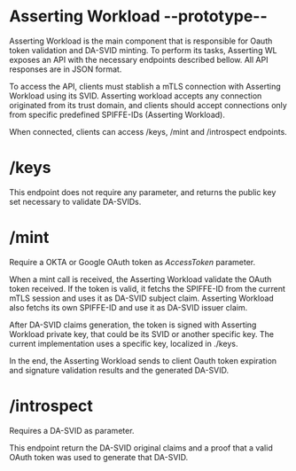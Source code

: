 # Asserting Workload --prototype--  
Asserting Workload is the main component that is responsible for Oauth token validation and DA-SVID minting. To perform its tasks, Asserting WL exposes an API with the necessary endpoints described bellow. All API responses are in JSON format.

To access the API, clients must stablish a mTLS connection with Asserting Workload using its SVID. Asserting workload accepts any connection originated from its trust domain, and clients should accept connections only from specific predefined SPIFFE-IDs (Asserting Workload).  

When connected, clients can access /keys, /mint and /introspect endpoints.

# /keys
This endpoint does not require any parameter, and returns the public key set necessary to validate DA-SVIDs.

# /mint
Require a OKTA or Google OAuth token as _AccessToken_ parameter. 

When a mint call is received, the Asserting Workload validate the OAuth token received. If the token is valid, it fetchs the SPIFFE-ID from the current mTLS session and uses it as DA-SVID subject claim. Asserting Workload also fetchs its own SPIFFE-ID and use it as DA-SVID issuer claim.  

After DA-SVID claims generation, the token is signed with Asserting Workload private key, that could be its SVID or another specific key. The current implementation uses a specific key, localized in ./keys.  

In the end, the Asserting Workload sends to client Oauth token expiration and signature validation results and the generated DA-SVID.

# /introspect
Requires a DA-SVID as parameter.  

This endpoint return the DA-SVID original claims and a proof that a valid OAuth token was used to generate that DA-SVID.
